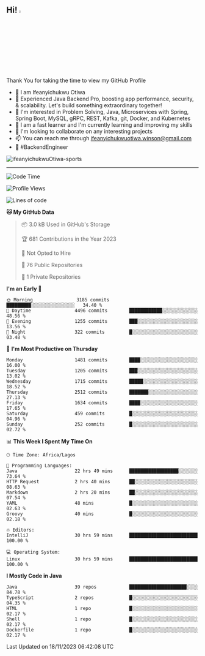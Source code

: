 <!-- BLOG-POST-LIST:START --><!-- BLOG-POST-LIST:END -->

## Hi! <img src="https://media.giphy.com/media/hvRJCLFzcasrR4ia7z/giphy.gif" width="4%"> 

Thank You for taking the time to view my GitHub Profile

- 👋 I am Ifeanyichukwu Otiwa
- 🚀 Experienced Java Backend Pro, boosting app performance, security, & scalability. Let's build something extraordinary together!
- 👀 I'm interested in Problem Solving, Java, Microservices with Spring, Spring Boot, MySQL, gRPC, REST, Kafka, git, Docker, and Kubernetes
- 🌱 I am a fast learner and I'm currently learning and improving my skills
- 💞️ I'm looking to collaborate on any interesting projects
- 📫 You can reach me through ifeanyichukwuotiwa.winson@gmail.com
- 🚀 #BackendEngineer

<p align="left" marginTop="10px"> <img src="https://komarev.com/ghpvc/?username=ifeanyichukwuOtiwa-sports&label=Profile%20views&color=0e75b6&style=for-the-badge" alt="ifeanyichukwuOtiwa-sports" /> </p>

***

<!--START_SECTION:waka-->
![Code Time](http://img.shields.io/badge/Code%20Time-1%2C932%20hrs%2026%20mins-blue)

![Profile Views](http://img.shields.io/badge/Profile%20Views-7-blue)

![Lines of code](https://img.shields.io/badge/From%20Hello%20World%20I%27ve%20Written-3.8%20million%20lines%20of%20code-blue)

**🐱 My GitHub Data** 

> 📦 3.0 kB Used in GitHub's Storage 
 > 
> 🏆 681 Contributions in the Year 2023
 > 
> 🚫 Not Opted to Hire
 > 
> 📜 76 Public Repositories 
 > 
> 🔑 1 Private Repositories 
 > 
**I'm an Early 🐤** 

```text
🌞 Morning                3185 commits        █████████░░░░░░░░░░░░░░░░   34.40 % 
🌆 Daytime                4496 commits        ████████████░░░░░░░░░░░░░   48.56 % 
🌃 Evening                1255 commits        ███░░░░░░░░░░░░░░░░░░░░░░   13.56 % 
🌙 Night                  322 commits         █░░░░░░░░░░░░░░░░░░░░░░░░   03.48 % 
```
📅 **I'm Most Productive on Thursday** 

```text
Monday                   1481 commits        ████░░░░░░░░░░░░░░░░░░░░░   16.00 % 
Tuesday                  1205 commits        ███░░░░░░░░░░░░░░░░░░░░░░   13.02 % 
Wednesday                1715 commits        █████░░░░░░░░░░░░░░░░░░░░   18.52 % 
Thursday                 2512 commits        ███████░░░░░░░░░░░░░░░░░░   27.13 % 
Friday                   1634 commits        ████░░░░░░░░░░░░░░░░░░░░░   17.65 % 
Saturday                 459 commits         █░░░░░░░░░░░░░░░░░░░░░░░░   04.96 % 
Sunday                   252 commits         █░░░░░░░░░░░░░░░░░░░░░░░░   02.72 % 
```


📊 **This Week I Spent My Time On** 

```text
🕑︎ Time Zone: Africa/Lagos

💬 Programming Languages: 
Java                     22 hrs 49 mins      ██████████████████░░░░░░░   73.64 % 
HTTP Request             2 hrs 40 mins       ██░░░░░░░░░░░░░░░░░░░░░░░   08.63 % 
Markdown                 2 hrs 20 mins       ██░░░░░░░░░░░░░░░░░░░░░░░   07.54 % 
YAML                     48 mins             █░░░░░░░░░░░░░░░░░░░░░░░░   02.63 % 
Groovy                   40 mins             █░░░░░░░░░░░░░░░░░░░░░░░░   02.18 % 

🔥 Editors: 
IntelliJ                 30 hrs 59 mins      █████████████████████████   100.00 % 

💻 Operating System: 
Linux                    30 hrs 59 mins      █████████████████████████   100.00 % 
```

**I Mostly Code in Java** 

```text
Java                     39 repos            █████████████████████░░░░   84.78 % 
TypeScript               2 repos             █░░░░░░░░░░░░░░░░░░░░░░░░   04.35 % 
HTML                     1 repo              █░░░░░░░░░░░░░░░░░░░░░░░░   02.17 % 
Shell                    1 repo              █░░░░░░░░░░░░░░░░░░░░░░░░   02.17 % 
Dockerfile               1 repo              █░░░░░░░░░░░░░░░░░░░░░░░░   02.17 % 
```




 Last Updated on 18/11/2023 06:42:08 UTC
<!--END_SECTION:waka-->

<!--
<p align="center">
![trophy](https://github-profile-trophy.vercel.app/?username=ifeanyichukwuOtiwa-sports&theme=onedark) (https://github.com/ryo-ma/github-profile-trophy)
</p>
-->

<!---
ifeanyi-otiwa/ifeanyi-otiwa is a ✨ special ✨ repository because its `README.md` (this file) appears on your GitHub profile.
You can click the Preview link to take a look at your changes.
--->
